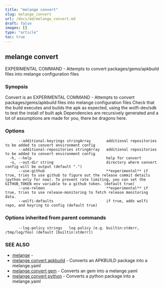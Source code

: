 ```yaml
---
title: "melange convert"
slug: melange_convert
url: /docs/md/melange_convert.md
draft: false
images: []
type: "article"
toc: true
---
```

## melange convert

EXPERIMENTAL COMMAND - Attempts to convert packages/gems/apkbuild files into melange configuration files

### Synopsis

Convert is an EXPERIMENTAL COMMAND - Attempts to convert packages/gems/apkbuild files into melange configuration files
								Check that the build executes and builds the apk as expected, using the wolfi-dev/sdk to test the install of built apk
								Dependencies are recursively generated and a lot of assumptions are made for you, there be dragons here.
							

### Options

```
      --additional-keyrings stringArray       additional repositories to be added to convert environment config
      --additional-repositories stringArray   additional repositories to be added to convert environment config
  -h, --help                                  help for convert
  -o, --out-dir string                        directory where convert config will be output (default ".")
      --use-github                            **experimental** if true, tries to use github to figure out the release commit details (python only for now). To prevent rate limiting, you can set the GITHUB_TOKEN env variable to a github token. (default true)
      --use-relmon                            **experimental** if true, tries to use release-monitoring to fetch release monitoring data.
      --wolfi-defaults                        if true, adds wolfi repo, and keyring to config (default true)
```

### Options inherited from parent commands

```
      --log-policy strings   log policy (e.g. builtin:stderr, /tmp/log/foo) (default [builtin:stderr])
```

### SEE ALSO

* [melange](/docs/md/melange.md)	 - 
* [melange convert apkbuild](/docs/md/melange_convert_apkbuild.md)	 - Converts an APKBUILD package into a melange.yaml
* [melange convert gem](/docs/md/melange_convert_gem.md)	 - Converts an gem into a melange.yaml
* [melange convert python](/docs/md/melange_convert_python.md)	 - Converts a python package into a melange.yaml

